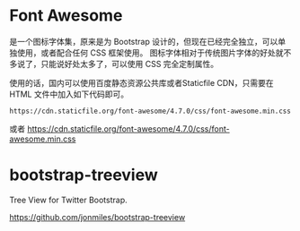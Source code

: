 # Font Awesome
是一个图标字体集，原来是为 Bootstrap 设计的，但现在已经完全独立，可以单独使用，或者配合任何 CSS 框架使用。
图标字体相对于传统图片字体的好处就不多说了，只能说好处太多了，可以使用 CSS 完全定制属性。

使用的话，国内可以使用百度静态资源公共库或者Staticfile CDN，只需要在 HTML 文件中加入如下代码即可。

    https://cdn.staticfile.org/font-awesome/4.7.0/css/font-awesome.min.css
或者
    https://cdn.staticfile.org/font-awesome/4.7.0/css/font-awesome.min.css

# bootstrap-treeview
Tree View for Twitter Bootstrap.

https://github.com/jonmiles/bootstrap-treeview
